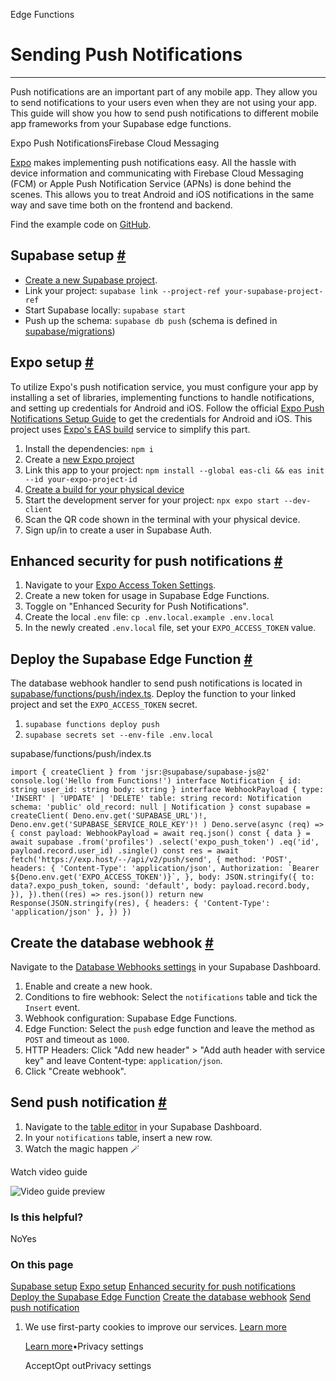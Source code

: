 Edge Functions

# Sending Push Notifications

* * *

Push notifications are an important part of any mobile app. They allow you to send notifications to your users even when they are not using your app. This guide will show you how to send push notifications to different mobile app frameworks from your Supabase edge functions.

Expo Push NotificationsFirebase Cloud Messaging

[Expo](https://docs.expo.dev/push-notifications/overview/) makes implementing push notifications easy. All the hassle with device information and communicating with Firebase Cloud Messaging (FCM) or Apple Push Notification Service (APNs) is done behind the scenes. This allows you to treat Android and iOS notifications in the same way and save time both on the frontend and backend.

Find the example code on [GitHub](https://github.com/supabase/supabase/blob/master/examples/user-management/expo-push-notifications/).

## Supabase setup [\#](https://supabase.com/docs/guides/functions/examples/push-notifications\#supabase-setup)

- [Create a new Supabase project](https://database.new/).
- Link your project: `supabase link --project-ref your-supabase-project-ref`
- Start Supabase locally: `supabase start`
- Push up the schema: `supabase db push` (schema is defined in [supabase/migrations](https://github.com/supabase/supabase/blob/master/examples/user-management/expo-push-notifications/supabase/migrations/))

## Expo setup [\#](https://supabase.com/docs/guides/functions/examples/push-notifications\#expo-setup)

To utilize Expo's push notification service, you must configure your app by installing a set of libraries, implementing functions to handle notifications, and setting up credentials for Android and iOS. Follow the official [Expo Push Notifications Setup Guide](https://docs.expo.dev/push-notifications/push-notifications-setup/) to get the credentials for Android and iOS. This project uses [Expo's EAS build](https://docs.expo.dev/build/introduction/) service to simplify this part.

1. Install the dependencies: `npm i`
2. Create a [new Expo project](https://expo.dev/accounts/_/projects)
3. Link this app to your project: `npm install --global eas-cli && eas init --id your-expo-project-id`
4. [Create a build for your physical device](https://docs.expo.dev/develop/development-builds/create-a-build/#create-a-build-for-the-device)
5. Start the development server for your project: `npx expo start --dev-client`
6. Scan the QR code shown in the terminal with your physical device.
7. Sign up/in to create a user in Supabase Auth.

## Enhanced security for push notifications [\#](https://supabase.com/docs/guides/functions/examples/push-notifications\#enhanced-security-for-push-notifications)

1. Navigate to your [Expo Access Token Settings](https://expo.dev/accounts/_/settings/access-tokens).
2. Create a new token for usage in Supabase Edge Functions.
3. Toggle on "Enhanced Security for Push Notifications".
4. Create the local `.env` file: `cp .env.local.example .env.local`
5. In the newly created `.env.local` file, set your `EXPO_ACCESS_TOKEN` value.

## Deploy the Supabase Edge Function [\#](https://supabase.com/docs/guides/functions/examples/push-notifications\#deploy-the-supabase-edge-function)

The database webhook handler to send push notifications is located in [supabase/functions/push/index.ts](https://github.com/supabase/supabase/blob/master/examples/user-management/expo-push-notifications/supabase/functions/push/index.ts). Deploy the function to your linked project and set the `EXPO_ACCESS_TOKEN` secret.

1. `supabase functions deploy push`
2. `supabase secrets set --env-file .env.local`

supabase/functions/push/index.ts

``
import { createClient } from 'jsr:@supabase/supabase-js@2'
console.log('Hello from Functions!')
interface Notification {
id: string
user_id: string
body: string
}
interface WebhookPayload {
type: 'INSERT' | 'UPDATE' | 'DELETE'
table: string
record: Notification
schema: 'public'
old_record: null | Notification
}
const supabase = createClient(
Deno.env.get('SUPABASE_URL')!,
Deno.env.get('SUPABASE_SERVICE_ROLE_KEY')!
)
Deno.serve(async (req) => {
const payload: WebhookPayload = await req.json()
const { data } = await supabase
    .from('profiles')
    .select('expo_push_token')
    .eq('id', payload.record.user_id)
    .single()
const res = await fetch('https://exp.host/--/api/v2/push/send', {
    method: 'POST',
    headers: {
      'Content-Type': 'application/json',
      Authorization: `Bearer ${Deno.env.get('EXPO_ACCESS_TOKEN')}`,
    },
    body: JSON.stringify({
      to: data?.expo_push_token,
      sound: 'default',
      body: payload.record.body,
    }),
}).then((res) => res.json())
return new Response(JSON.stringify(res), {
    headers: { 'Content-Type': 'application/json' },
})
})
``

## Create the database webhook [\#](https://supabase.com/docs/guides/functions/examples/push-notifications\#create-the-database-webhook)

Navigate to the [Database Webhooks settings](https://supabase.com/dashboard/project/_/database/hooks) in your Supabase Dashboard.

1. Enable and create a new hook.
2. Conditions to fire webhook: Select the `notifications` table and tick the `Insert` event.
3. Webhook configuration: Supabase Edge Functions.
4. Edge Function: Select the `push` edge function and leave the method as `POST` and timeout as `1000`.
5. HTTP Headers: Click "Add new header" > "Add auth header with service key" and leave Content-type: `application/json`.
6. Click "Create webhook".

## Send push notification [\#](https://supabase.com/docs/guides/functions/examples/push-notifications\#send-push-notification)

1. Navigate to the [table editor](https://supabase.com/dashboard/project/_/editor) in your Supabase Dashboard.
2. In your `notifications` table, insert a new row.
3. Watch the magic happen 🪄

Watch video guide

![Video guide preview](https://supabase.com/docs/_next/image?url=https%3A%2F%2Fimg.youtube.com%2Fvi%2FxYRbYG77M_o%2F0.jpg&w=3840&q=75&dpl=dpl_9xAnUGkSbk4dufV62sNRezafXykJ)

### Is this helpful?

NoYes

### On this page

[Supabase setup](https://supabase.com/docs/guides/functions/examples/push-notifications#supabase-setup) [Expo setup](https://supabase.com/docs/guides/functions/examples/push-notifications#expo-setup) [Enhanced security for push notifications](https://supabase.com/docs/guides/functions/examples/push-notifications#enhanced-security-for-push-notifications) [Deploy the Supabase Edge Function](https://supabase.com/docs/guides/functions/examples/push-notifications#deploy-the-supabase-edge-function) [Create the database webhook](https://supabase.com/docs/guides/functions/examples/push-notifications#create-the-database-webhook) [Send push notification](https://supabase.com/docs/guides/functions/examples/push-notifications#send-push-notification)

1. We use first-party cookies to improve our services. [Learn more](https://supabase.com/privacy#8-cookies-and-similar-technologies-used-on-our-european-services)



   [Learn more](https://supabase.com/privacy#8-cookies-and-similar-technologies-used-on-our-european-services)•Privacy settings





   AcceptOpt outPrivacy settings